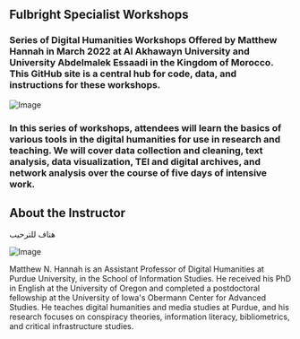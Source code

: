 ## Fulbright Specialist Workshops 
### Series of Digital Humanities Workshops Offered by Matthew Hannah in March 2022 at Al Akhawayn University and University Abdelmalek Essaadi in the Kingdom of Morocco. This GitHub site is a central hub for code, data, and instructions for these workshops.
![Image](https://upload.wikimedia.org/wikipedia/commons/a/af/Picture_of_Morocco.jpg)

### In this series of workshops, attendees will learn the basics of various tools in the digital humanities for use in research and teaching. We will cover data collection and cleaning, text analysis, data visualization, TEI and digital archives, and network analysis over the course of five days of intensive work. 

## About the Instructor
هتاف للترحيب

![Image](https://0.academia-photos.com/924145/345745/36882688/s200_matthew.hannah.jpg) 

Matthew N. Hannah is an Assistant Professor of Digital Humanities at Purdue University, in the School of Information Studies. He received his PhD in English at the University of Oregon and completed a postdoctoral fellowship at the University of Iowa's Obermann Center for Advanced Studies. He teaches digital humanities and media studies at Purdue, and his research focuses on conspiracy theories, information literacy, bibliometrics, and critical infrastructure studies.



